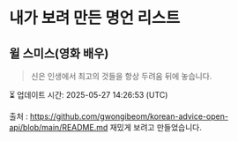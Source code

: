 # 내가 보려 만든 명언 리스트

##  윌 스미스(영화 배우)
> 신은 인생에서 최고의 것들을 항상 두려움 뒤에 놓습니다.


⏳ 업데이트 시간: 2025-05-27 14:26:53 (UTC)

출처 : https://github.com/gwongibeom/korean-advice-open-api/blob/main/README.md
재밌게 보려고 만들었습니다.
